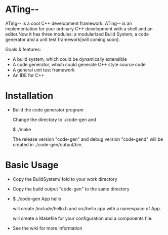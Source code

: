 ATing--
=======

ATing-- is a cool C++ development framework. ATing-- is an implementation for your ordinary C++ development with a shell and an editor.Now it has 
three modules: a modularized Build System, a code generator and a unit test framework[will coming soon].

Goals & features:

* A build system, which could be dynamically extensible
* A code generator, which could generate C++ style source code
* A general unit test framework  
* An IDE for C++

Installation
=======
* Build the code generator program
    
    Change the directory to ./code-gen and
    
    $ ./make
    
    The release version "code-gen" and debug version "code-gend" will be created in ./code-gen/output/bin.

Basic Usage
=======
* Copy the BuildSystem/ fold to your work directory
* Copy the build output "code-gen" to the same directory
* $ ./code-gen App hello 
  
    will create /include/hello.h and src/hello.cpp with a namespace of App.
    
    will create a Makefile for your configuration and a components file.
* See the wiki for more information


